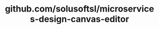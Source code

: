 ---
layout: post
title: github.com/solusoftsl/microservices-design-canvas-editor
categories: link
tags: [انگلیسی, گیت‌هاب, برنامه‌نویسی]
---